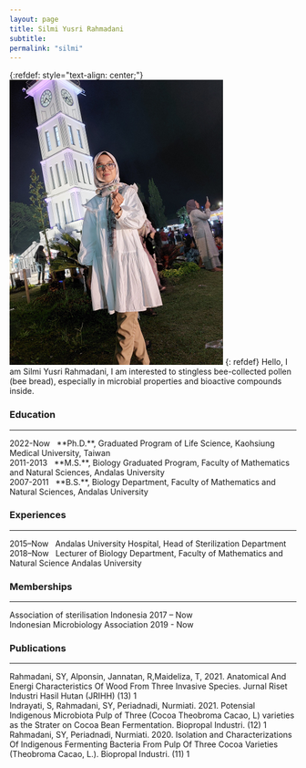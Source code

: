 ```yaml
---
layout: page
title: Silmi Yusri Rahmadani
subtitle: 
permalink: "silmi"
---
```

{:refdef: style="text-align: center;"}
![](assets/img/people/silmi_500.png)
{: refdef}
Hello, I am Silmi Yusri Rahmadani, I am interested to stingless bee-collected pollen (bee bread), especially in microbial properties and bioactive compounds inside.

### Education
<hr>
2022-Now&nbsp;&nbsp;&nbsp;**Ph.D.**, Graduated Program of Life Science, Kaohsiung Medical University, Taiwan<br>
2011-2013&nbsp;&nbsp;&nbsp;**M.S.**, Biology Graduated Program, Faculty of Mathematics and Natural Sciences, Andalas University<br>
2007-2011&nbsp;&nbsp;&nbsp;**B.S.**, Biology Department, Faculty of Mathematics and Natural Sciences, Andalas University<br>

### Experiences
<hr>
2015–Now&nbsp;&nbsp;&nbsp;Andalas University Hospital, Head of Sterilization Department<br>
2018–Now&nbsp;&nbsp;&nbsp;Lecturer of Biology Department, Faculty of Mathematics and Natural Science Andalas University<br>

### Memberships
<hr>
Association of sterilisation Indonesia 2017 – Now<br>
Indonesian Microbiology Association 2019 - Now<br>

### Publications
<hr>
Rahmadani, SY, Alponsin, Jannatan, R,Maideliza, T, 2021. Anatomical And Energi Characteristics Of Wood From Three Invasive Species. Jurnal Riset Industri Hasil Hutan (JRIHH) (13) 1<br>
Indrayati, S, Rahmadani, SY, Periadnadi, Nurmiati. 2021. Potensial Indigenous Microbiota Pulp of Three (Cocoa Theobroma Cacao, L) varieties as the Strater on Cocoa Bean Fermentation. Biopropal Industri. (12) 1<br>
Rahmadani, SY, Periadnadi, Nurmiati. 2020. Isolation and Characterizations Of Indigenous Fermenting Bacteria From Pulp Of Three Cocoa Varieties (Theobroma Cacao, L.). Biopropal Industri. (11) 1<br>
